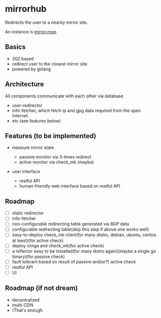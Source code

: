 # mirrorhub

Redirects the user to a nearby mirror site.

An instance is [mirror.moe](https://mirror.moe).

## Basics

* 302 based
* redirect user to the closest mirror site
* powered by golang

## Architecture

All components communicate with each other via database.

* user-redirector
* info-fetcher, which fetch ip and gpg data required from the
  open Internet.
* etc (see features below)

## Features (to be implemented)

* measure mirror state
    + passive monitor via 3-times redirect
    + active monitor via check_mk (maybe)

* user interface
    + restful API
    + human-friendly web interface based on restful API

## Roadmap

* [ ] static redirector
* [ ] info-fetcher
* [ ] non-configurable redirecting table generated via BGP data
* [ ] configurable redirecting table(skip this step if above one works well)
* [ ] easy-to-deploy check_mk client(for many distro, debian,
  ubuntu, centos at least)(for active check)
* [ ] deploy icinga and check_mk(for active check)
* [ ] a reflector easy to be installed(for many distro again)(maybe a single
  go binary)(for passive check)
* [ ] fault tolerant based on result of passive and(or?) active check
* [ ] restful API
* [ ] UI

## Roadmap (if not dream)

* decentralized
* multi-CDN
* (That's enough
